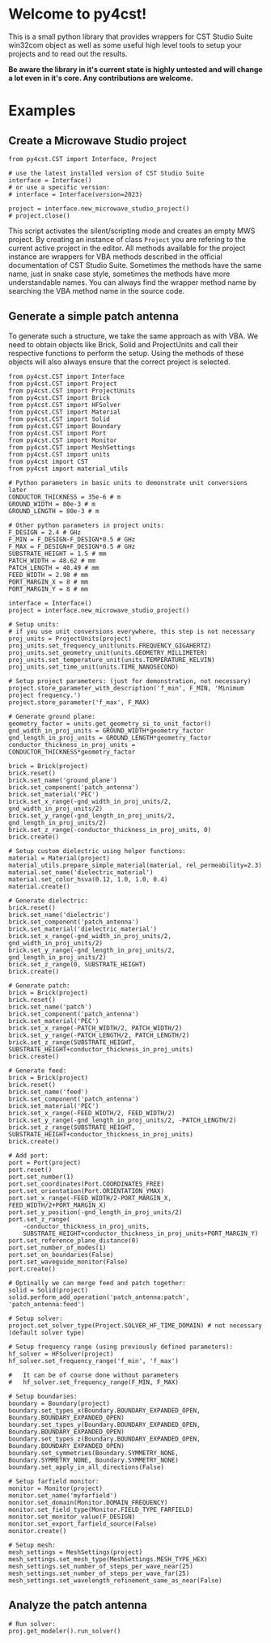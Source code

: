 # Welcome to py4cst!

This is a small python library that provides wrappers for CST Studio Suite win32com object as well as some useful high level tools to setup your projects and to read out the results.

**Be aware the library in it's current state is highly untested and will change a lot even in it's core. Any contributions are welcome.**

# Examples

## Create a Microwave Studio project

	from py4cst.CST import Interface, Project

	# use the latest installed version of CST Studio Suite
	interface = Interface()
	# or use a specific version:
	# interface = Interface(version=2023)

	project = interface.new_microwave_studio_project()
	# project.close()

This script activates the silent/scripting mode and creates an empty MWS project. By creating an instance of class `Project` you are refering to the current active project in the editor. All methods available for the project instance are wrappers for VBA methods described in the official documentation of CST Studio Suite. Sometimes the methods have the same name, just in snake case style, sometimes the methods have more understandable names. You can always find the wrapper method name by searching the VBA method name in the source code.

## Generate a simple patch antenna
To generate such a structure, we take the same approach as with VBA. We need to obtain objects like Brick, Solid and ProjectUnits and call their respective functions to perform the setup. Using the methods of these objects will also always ensure that the correct project is selected.

	from py4cst.CST import Interface
	from py4cst.CST import Project
	from py4cst.CST import ProjectUnits
	from py4cst.CST import Brick
	from py4cst.CST import HFSolver
	from py4cst.CST import Material
	from py4cst.CST import Solid
	from py4cst.CST import Boundary
	from py4cst.CST import Port
	from py4cst.CST import Monitor
	from py4cst.CST import MeshSettings
	from py4cst.CST import units
	from py4cst import CST
	from py4cst import material_utils

	# Python parameters in basic units to demonstrate unit conversions later
	CONDUCTOR_THICKNESS = 35e-6 # m
	GROUND_WIDTH = 80e-3 # m
	GROUND_LENGTH = 80e-3 # m

	# Other python parameters in project units:
	F_DESIGN = 2.4 # GHz
	F_MIN = F_DESIGN-F_DESIGN*0.5 # GHz
	F_MAX = F_DESIGN+F_DESIGN*0.5 # GHz
	SUBSTRATE_HEIGHT = 1.5 # mm
	PATCH_WIDTH = 48.62 # mm
	PATCH_LENGTH = 40.49 # mm
	FEED_WIDTH = 2.98 # mm
	PORT_MARGIN_X = 8 # mm
	PORT_MARGIN_Y = 8 # mm

	interface = Interface()
	project = interface.new_microwave_studio_project()

	# Setup units:
	# if you use unit conversions everywhere, this step is not necessary
	proj_units = ProjectUnits(project)
	proj_units.set_frequency_unit(units.FREQUENCY_GIGAHERTZ)
	proj_units.set_geometry_unit(units.GEOMETRY_MILLIMETER)
	proj_units.set_temperature_unit(units.TEMPERATURE_KELVIN)
	proj_units.set_time_unit(units.TIME_NANOSECOND)

	# Setup project parameters: (just for demonstration, not necessary)
	project.store_parameter_with_description('f_min', F_MIN, 'Minimum project frequency.')
	project.store_parameter('f_max', F_MAX)

	# Generate ground plane:
	geometry_factor = units.get_geometry_si_to_unit_factor()
	gnd_width_in_proj_units = GROUND_WIDTH*geometry_factor
	gnd_length_in_proj_units = GROUND_LENGTH*geometry_factor
	conductor_thickness_in_proj_units = CONDUCTOR_THICKNESS*geometry_factor

	brick = Brick(project)
	brick.reset()
	brick.set_name('ground_plane')
	brick.set_component('patch_antenna')
	brick.set_material('PEC')
	brick.set_x_range(-gnd_width_in_proj_units/2, gnd_width_in_proj_units/2)
	brick.set_y_range(-gnd_length_in_proj_units/2, gnd_length_in_proj_units/2)
	brick.set_z_range(-conductor_thickness_in_proj_units, 0)
	brick.create()

	# Setup custom dielectric using helper functions:
	material = Material(project)
	material_utils.prepare_simple_material(material, rel_permeability=2.3)
	material.set_name('dielectric_material')
	material.set_color_hsva(0.12, 1.0, 1.0, 0.4)
	material.create()

	# Generate dielectric:
	brick.reset()
	brick.set_name('dielectric')
	brick.set_component('patch_antenna')
	brick.set_material('dielectric_material')
	brick.set_x_range(-gnd_width_in_proj_units/2, gnd_width_in_proj_units/2)
	brick.set_y_range(-gnd_length_in_proj_units/2, gnd_length_in_proj_units/2)
	brick.set_z_range(0, SUBSTRATE_HEIGHT)
	brick.create()

	# Generate patch:
	brick = Brick(project)
	brick.reset()
	brick.set_name('patch')
	brick.set_component('patch_antenna')
	brick.set_material('PEC')
	brick.set_x_range(-PATCH_WIDTH/2, PATCH_WIDTH/2)
	brick.set_y_range(-PATCH_LENGTH/2, PATCH_LENGTH/2)
	brick.set_z_range(SUBSTRATE_HEIGHT, SUBSTRATE_HEIGHT+conductor_thickness_in_proj_units)
	brick.create()

	# Generate feed:
	brick = Brick(project)
	brick.reset()
	brick.set_name('feed')
	brick.set_component('patch_antenna')
	brick.set_material('PEC')
	brick.set_x_range(-FEED_WIDTH/2, FEED_WIDTH/2)
	brick.set_y_range(-gnd_length_in_proj_units/2, -PATCH_LENGTH/2)
	brick.set_z_range(SUBSTRATE_HEIGHT, SUBSTRATE_HEIGHT+conductor_thickness_in_proj_units)
	brick.create()

	# Add port:
	port = Port(project)
	port.reset()
	port.set_number(1)
	port.set_coordinates(Port.COORDINATES_FREE)
	port.set_orientation(Port.ORIENTATION_YMAX)
	port.set_x_range(-FEED_WIDTH/2-PORT_MARGIN_X, FEED_WIDTH/2+PORT_MARGIN_X)
	port.set_y_position(-gnd_length_in_proj_units/2)
	port.set_z_range(
		-conductor_thickness_in_proj_units,
		SUBSTRATE_HEIGHT+conductor_thickness_in_proj_units+PORT_MARGIN_Y)
	port.set_reference_plane_distance(0)
	port.set_number_of_modes(1)
	port.set_on_boundaries(False)
	port.set_waveguide_monitor(False)
	port.create()

	# Optinally we can merge feed and patch together:
	solid = Solid(project)
	solid.perform_add_operation('patch_antenna:patch', 'patch_antenna:feed')

	# Setup solver:
	project.set_solver_type(Project.SOLVER_HF_TIME_DOMAIN) # not necessary (default solver type)

	# Setup frequency range (using previously defined parameters):
	hf_solver = HFSolver(project)
	hf_solver.set_frequency_range('f_min', 'f_max')

	#   It can be of course done without parameters
	#   hf_solver.set_frequency_range(F_MIN, F_MAX)

	# Setup boundaries:
	boundary = Boundary(project)
	boundary.set_types_x(Boundary.BOUNDARY_EXPANDED_OPEN, Boundary.BOUNDARY_EXPANDED_OPEN)
	boundary.set_types_y(Boundary.BOUNDARY_EXPANDED_OPEN, Boundary.BOUNDARY_EXPANDED_OPEN)
	boundary.set_types_z(Boundary.BOUNDARY_EXPANDED_OPEN, Boundary.BOUNDARY_EXPANDED_OPEN)
	boundary.set_symmetries(Boundary.SYMMETRY_NONE, Boundary.SYMMETRY_NONE, Boundary.SYMMETRY_NONE)
	boundary.set_apply_in_all_directions(False)

	# Setup farfield monitor:
	monitor = Monitor(project)
	monitor.set_name('myfarfield')
	monitor.set_domain(Monitor.DOMAIN_FREQUENCY)
	monitor.set_field_type(Monitor.FIELD_TYPE_FARFIELD)
	monitor.set_monitor_value(F_DESIGN)
	monitor.set_export_farfield_source(False)
	monitor.create()

	# Setup mesh:
	mesh_settings = MeshSettings(project)
	mesh_settings.set_mesh_type(MeshSettings.MESH_TYPE_HEX)
	mesh_settings.set_number_of_steps_per_wave_near(25)
	mesh_settings.set_number_of_steps_per_wave_far(25)
	mesh_settings.set_wavelength_refinement_same_as_near(False)

## Analyze the patch antenna

	# Run solver:
	proj.get_modeler().run_solver()
